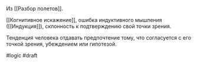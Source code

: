 Из [[Разбор полетов]].

[[Когнитивное искажение]], ошибка индуктивного мышления ([[Индукция]]), склонность к подтверждению свой точки зрения.

Тенденция человека отдавать предпочтение тому, что согласуется с его точкой зрения, убеждением или гипотезой.

#logic
#draft